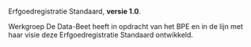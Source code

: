 Erfgoedregistratie Standaard, **versie 1.0**.

Werkgroep De Data-Beet heeft in opdracht van het BPE en in de lijn met haar visie deze Erfgoedregistratie Standaard ontwikkeld.
